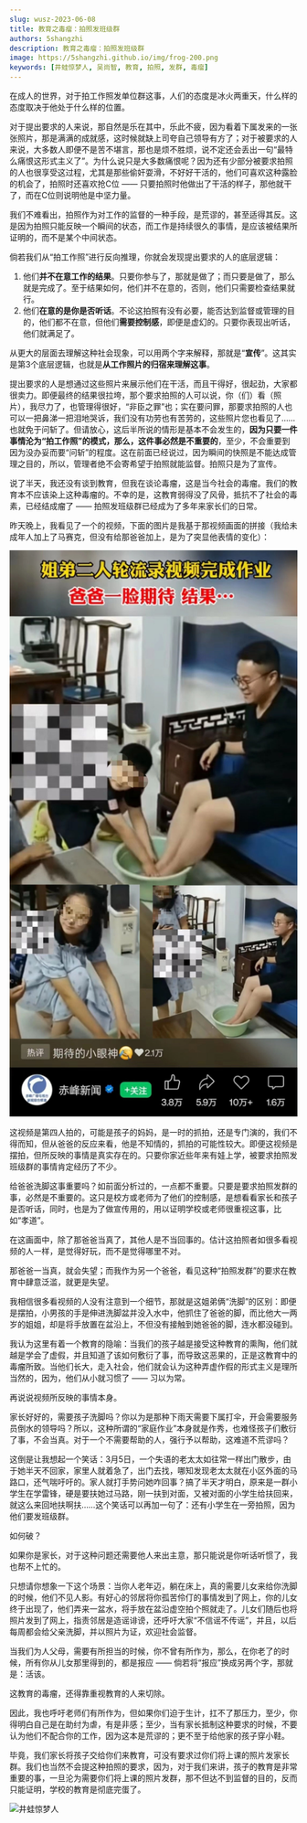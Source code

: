 ```yaml
---
slug: wusz-2023-06-08
title: 教育之毒瘤：拍照发班级群
authors: 5shangzhi
description: 教育之毒瘤：拍照发班级群
image: https://5shangzhi.github.io/img/frog-200.png
keywords: [井蛙惊梦人, 吴尚智, 教育, 拍照, 发群, 毒瘤]
---
```


在成人的世界，对于拍工作照发单位群这事，人们的态度是冰火两重天，什么样的态度取决于他处于什么样的位置。

对于提出要求的人来说，那自然是乐在其中，乐此不疲，因为看着下属发来的一张张照片，那是满满的成就感，这时候就缺上司夸自己领导有方了；对于被要求的人来说，大多数人即便不是苦不堪言，那也是烦不胜烦，说不定还会丢出一句“最特么痛恨这形式主义了”。为什么说只是大多数痛恨呢？因为还有少部分被要求拍照的人也很享受这过程，尤其是那些偷奸耍滑，不好好干活的，他们可喜欢这种露脸的机会了，拍照时还喜欢抢C位 —— 只要拍照时他做出了干活的样子，那他就干了，而在C位则说明他是中坚力量。

我们不难看出，拍照作为对工作的监督的一种手段，是荒谬的，甚至适得其反。这是因为拍照只能反映一个瞬间的状态，而工作是持续很久的事情，是应该被结果所证明的，而不是某个中间状态。

倘若我们从“拍工作照”进行反向推理，你就会发现提出要求的人的底层逻辑：

1. 他们**并不在意工作的结果**。只要你参与了，那就是做了；而只要是做了，那么就是完成了。至于结果如何，他们并不在意的，否则，他们只需要检查结果就行。
2. 他们**在意的是你是否听话**。不论这拍照有没有必要，能否达到监督或管理的目的，他们都不在意，但他们**需要控制感**，即便是虚幻的。只要你表现出听话，他们就满足了。

从更大的层面去理解这种社会现象，可以用两个字来解释，那就是“**宣传**”。这其实是第3个底层逻辑，也就是**从工作照片的归宿来理解这事**。

提出要求的人是想通过这些照片来展示他们在干活，而且干得好，很起劲，大家都很卖力。即便最终的结果很拉垮，那个要求拍照的人可以说，你（们）看（照片），我尽力了，也管理得很好，“非臣之罪”也；实在要问罪，那要求拍照的人也可以一把鼻涕一把泪地哭诉，我们没有功劳也有苦劳的，这些照片您也看见了……也就免于问斩了。但请放心，这后半所说的情形是基本不会发生的，**因为只要一件事情沦为“拍工作照”的模式，那么，这件事必然是不重要的**，至少，不会重要到因为没办妥而要“问斩”的程度。这在前面已经说过，因为瞬间的快照是不能达成管理之目的，所以，管理者绝不会寄希望于拍照就能监督。拍照只是为了宣传。

说了半天，我还没有谈到教育，但我在谈论毒瘤，这是当今社会的毒瘤。我们的教育本不应该染上这种毒瘤的。不幸的是，这教育弱得没了风骨，抵抗不了社会的毒素，已经结成瘤了 —— 拍照发班级群已经成为了多年来家长们的日常。

昨天晚上，我看见了一个的视频，下面的图片是我基于那视频画面的拼接（我给未成年人加上了马赛克，但没有给那爸爸加上，是为了突显他表情的变化）：

![井蛙惊梦人](images/2023-06-08/1.jpeg)

这视频是第四人拍的，可能是孩子的妈妈，是一时的抓拍，还是专门演的，我们不得而知，但从爸爸的反应来看，他是不知情的，抓拍的可能性较大。即便这视频是摆拍，但所反映的事情是真实存在的。只要你家近些年来有娃上学，被要求拍照发班级群的事情肯定经历了不少。

给爸爸洗脚这事重要吗？如前面分析过的，一点都不重要。只要是要求拍照发群的事，必然是不重要的。这只是校方或老师为了他们的控制感，是想看看家长和孩子是否听话，同时，也是为了做宣传用的，用以证明学校或老师很重视这事，比如“孝道”。

在这画面中，除了那爸爸当真了，其他人是不当回事的。估计这拍照者如很多看视频的人一样，是觉得好玩，而不是觉得哪里不对。

那爸爸一当真，就会失望；而我作为另一个爸爸，看见这种“拍照发群”的要求在教育中肆意泛滥，就更是失望。

我相信很多看视频的人没有注意到一个细节，那就是这姐弟俩“洗脚”的区别：即便是摆拍，小男孩的手是伸进洗脚盆并没入水中，他抓住了爸爸的脚，而比他大一两岁的姐姐，却是将手放置在盆沿上，不但没有接触到她爸爸的脚，连水都没碰到。

我认为这里有着一个教育的隐喻：当我们的孩子越是接受这种教育的熏陶，他们就越是学会了虚假，并且知道了该如何敷衍了事，而导致这恶果的，正是这教育中的毒瘤所致。当他们长大，走入社会，他们就会认为这种弄虚作假的形式主义是理所当然的，因为，他们从小就习惯了 —— 习以为常。

再说说视频所反映的事情本身。

家长好好的，需要孩子洗脚吗？你以为是那种下雨天需要下属打伞，开会需要服务员倒水的领导吗？所以，这种所谓的“家庭作业”本身就是作秀，也难怪孩子们敷衍了事，不会当真。对于一个不需要帮助的人，强行予以帮助，这难道不荒谬吗？

这倒是让我想起一个笑话：3月5日，一个失语的老太太如往常一样出门散步，由于她半天不回家，家里人就着急了，出门去找，哪知发现老太太就在小区外面的马路口，还气喘吁吁的。家人就打手势问她咋回事？搞了半天才明白，原来是一群小学生在学雷锋，硬是要扶她过马路，刚一扶到对面，又被对面的小学生给扶回来，就这么来回地扶啊扶……这个笑话可以再加一句了：还有小学生在一旁拍照，因为他们要发班级群。

如何破？

如果你是家长，对于这种问题还需要他人来出主意，那只能说是你听话听惯了，我也帮不上忙的。

只想请你想象一下这个场景：当你人老年迈，躺在床上，真的需要儿女来给你洗脚的时候，他们不见人影。有好心的邻居将你孤苦伶仃的事情发到了网上，你的儿女终于出现了，他们弄来一盆水，将手放在盆沿虚空拍个照就走了。儿女们随后也将照片发到了网上，指责邻居是造谣诽谤，还呼吁大家“不信谣不传谣”，并且，以后每周都会给父亲洗脚，并以照片为证，欢迎社会监督。

当我们为人父母，需要有所担当的时候，你不曾有所作为，那么，在你老了的时候，所有你从儿女那里得到的，都是报应 —— 倘若将“报应”换成另两个字，那就是：活该。

这教育的毒瘤，还得靠重视教育的人来切除。

因此，我也呼吁老师们有所作为，但如果你们迫于生计，扛不了那压力，至少，你得明白自己是在助纣为虐，有是非感；至少，当有家长抵制这种要求的时候，不要认为他们不配合你的工作，因为这本是荒谬的；更不至于给他家的孩子穿小鞋。

毕竟，我们家长将孩子交给你们来教育，可没有要求过你们将上课的照片发家长群。我们也当然不会提这种拍照的要求，因为，对于我们来讲，孩子的教育是非常重要的事，一旦沦为需要你们将上课的照片发群，那不但达不到监督的目的，反而只能证明，学校的教育是彻底完蛋了。

![井蛙惊梦人](https://5shangzhi.github.io/img/frog.jpeg)
